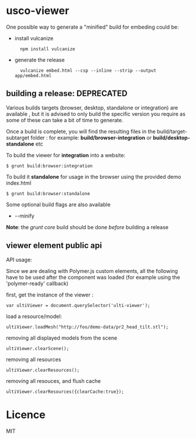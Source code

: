 usco-viewer
============================

One possible way to generate a "minified" build for embeding could be:

- install vulcanize

        npm install vulcanize
        
- generate the release

        vulcanize embed.html --csp --inline --strip --output app/embed.html

building a release: DEPRECATED
------------------
Various builds targets (browser, desktop, standalone or integration) are available ,
but it is advised to only build the specific version you require as some of these can
take a bit of time to generate.

Once a build is complete, you will find the resulting files in the build/target-subtarget 
folder : for example: **build/browser-integration** or **build/desktop-standalone** etc

To build the viewer for **integration** into a website:

    $ grunt build:browser:integration

To build it **standalone** for usage in the browser using the provided demo index.html

    $ grunt build:browser:standalone

Some optional build flags are also available
 - --minify

**Note**: the *grunt core* build should be done *before* building a release


viewer element public api
------------------
 
API usage:

Since we are dealing with Polymer.js custom elements, all the following have to be used after the component
was loaded (for example using the 'polymer-ready' callback)

first, get the instance of the viewer :

    var ultiViewer = document.querySelector('ulti-viewer');

load a resource/model:

    ultiViewer.loadMesh("http://foo/demo-data/pr2_head_tilt.stl");

removing all displayed models from the scene

    ultiViewer.clearScene();

removing all resources 
    
    ultiViewer.clearResources();

removing all resouces, and flush cache
    
    ultiViewer.clearResources({clearCache:true});

Licence
=======
MIT
